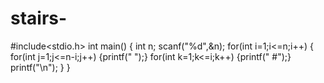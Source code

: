 # stairs-

#include<stdio.h>
int main()
{
int n;
scanf("%d",&n);
for(int i=1;i<=n;i++)
{
for(int j=1;j<=n-i;j++)
{printf(" ");}
for(int k=1;k<=i;k++)
{printf(" #");}
printf("\n");
}
}
